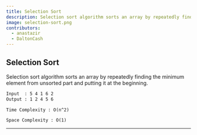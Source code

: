 ```yaml
---
title: Selection Sort
description: Selection sort algorithm sorts an array by repeatedly finding the minimum element from unsorted part and putting it at the beginning.
image: selection-sort.png
contributors:
  - anastazir
  - DaltonCash
---
```


## Selection Sort

Selection sort algorithm sorts an array by repeatedly finding the minimum element from unsorted part and putting it at the beginning.

```txt
Input  : 5 4 1 6 2
Output : 1 2 4 5 6
```

```txt
Time Complexity : O(n^2)
```

```txt
Space Complexity : O(1)
```

---

